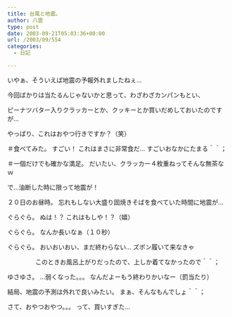 ```yaml
---
title: 台風と地震。
author: 八雲
type: post
date: 2003-09-21T05:03:36+00:00
url: /2003/09/554
categories:
  - 日記

---
```

いやぁ、そういえば地震の予報外れましたねぇ…
  
今回ばかりは当たるんじゃないかと思って、わざわざカンパンもとい、
  
ピーナツバター入りクラッカーとか、クッキーとか買いだめしておいたのですが…
  
やっぱり、これはおやつ行きですか？（笑）
  
＃食べてみた。 すごい！ これはまさに非常食だ… すごいおなかにたまる＾＾；
  
＃一個だけでも確かな満足。 だいたい、クラッカー４枚重ねってそんな無茶なｗ

で…油断した時に限って地震が！
  
２０日のお昼時。 忘れもしない大盛り固焼きそばを食べていた時間に地震が…
  
ぐらぐら。 ぬは！？ これはもしや！？（嬉）
  
ぐらぐら。 なんか長いなぁ（１０秒）
  
ぐらぐら。 おいおいおい、まだ終わらない… ズボン履いて来なきゃ
   
　 　 　　このときお風呂上がりだったので、上しか着てなかったので＾＾；
  
ゆさゆさ。 …弱くなった。。。 なんだよーもう終わりかいなー（罰当たり）

結局、地震の予測は外れで良いみたい。 まぁ、そんなもんでしょ＾＾；
  
さて、おやつおやつ。。。 って、買いすぎた…